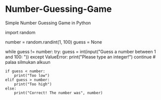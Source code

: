 # Number-Guessing-Game
Simple Number Guessing Game in Python

import random

number = random.randint(1, 100)
guess = None

while guess != number:
    try:
        guess = int(input("Guess a number between 1 and 100: "))
    except ValueError:
        print("Please type an integer!")
        continue           # palaa silmukan alkuun

    if guess < number:
        print("Too low")
    elif guess > number:
        print("Too high")
    else:
        print("Correct! The number was", number)
